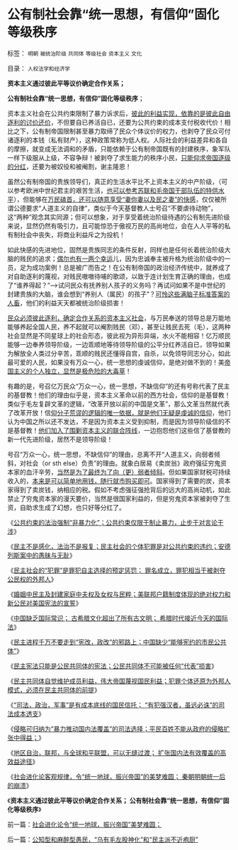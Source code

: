 # 公有制社会靠“统一思想，有信仰”固化等级秩序

标签： `明朝` `被统治阶级` `共同体` `等级社会` `资本主义` `文化` 

目录： `人权法学和经济学`

**资本主义通过彼此平等议价确定合作关系；**

**公有制社会靠“统一思想，有信仰”固化等级秩序**；



资本主义社会在公共约束限制了暴力诉求后，[彼此的利益实现，依靠的是彼此自由逐利的讨价还价](../../../2012/10/30/从钓鱼岛之义，了解西人对契约，要约，诚信的常识.md)，不但要自已养活自已，还要为公共约束的成本支付税收代价！相比之下，公有制帝国限制甚至暴力取缔了民众个体议价的权力，也剥夺了民众可付诸逐利的本钱（私有财产），这种政策常称为低人权。人际社会的利益差异和各自的摩擦，就变成无法调和的矛盾，只能依赖于公有制帝国既有的封建秩序，象军队一样下级服从上级，不容争辩！被剥夺了求生能力的秩序小民，[只能仰求帝国逐级的分红](../../../2012/11/28/是否让所有人坐下来，等政府分红？.md)，还要为被奴役和被阉割，谢主隆恩！

虽然公有制帝国的贵族领导们，真正的生活水平比不上资本主义的中产阶级，（可以参考欧洲中世纪君主的艰苦生活，[也可以参考苏联和毛帝国干部队伍的特供水平](../../../2012/5/21/苏联模式稳定干部队伍的特供制度.md)），但能够在[万民磕首，还可以随意享受“妻你妻以及民之妻”的快感](../../../2009/12/8/奴隶社会中的财富衡量标准.md)，仅仅被所谓公德要求“人道主义的自律”，类似于今天基督教人士号召“不要虐待动物”，这“两种”观念其实同源；但可以想象，对于享受着统治阶级待遇的公有制先进阶级来说，显然仍然有吸引力，且可能惊恐于傲视万民的高尚地位，会在人人平等的私有制社会中丧失，将商业利益斥之为投机！

如此快感的先进地位，固然是贵族同志的条件反射，同样也是任何长着统治阶级大脑的贱民的追求；[偶尔也有一两个幸运](../../../2009/8/25/宗教，科举，罗马角斗士和幸运儿.md)儿，因为忠诚奉主被升格为统治阶级中的一员，足为成功案例！总是被广而告之！在公有制帝国的政治经济传统中，就养成了对自助逐利的蔑视，对贱民嗷嗷待哺的歌颂，以致于连计划生育正确的理由，也成了“谁养得起？”——>试问民众有抚养别人孩子的义务吗？再试问如果不是中世纪的封建贵族的大脑，谁会想到“养别人（属民）的孩子”？[可怜这些满脑子标准答案的人畜](../../../2011/1/26/传统文化缺乏逻辑，和利益错位.md)，他们的利益天天都被统治阶级损害！

[民众必须彼此逐利，确定合作关系的资本主义社会](../../../2012/5/14/囚徒博弈中的生物本能,任何公德都是为了做坏事；.md)，与万民奉送的领导总是万能地能够养起全国人民，养不起就可以阉割贱民（邓），甚至让贱民去死（毛），这两种社会显然是不同星球上的社会形态，彼此视为异形异端，水火不能相容！亿万顺民能够一边奉养领导阶级，一边乖顺地等待领导阶级的公平分红养活自已，领导如果为解放全人类过分辛苦，乖顺的贱民还懂得自宫，自杀，以免领导同志分心，如此最可爱的人民，如果没有万众一心，统一思想的虔诚信仰，是绝对做不到的！美[帝国主义的个人独立，显然是极危险的大毒草](../../../2010/11/2/社会进化论是实用科学.md)！

有趣的是，号召亿万民众“万众一心，统一思想，不缺信仰”的还有号称代表了民主的基督教！他们的理由似乎是，资本主义革命以前的西方社会，信仰的是基督教！类似于毛左复辟文革的逻辑，“改革开放以前的中国是文革”，那么文革当然就代表了改革开放！信[仰分子荒谬的逻辑的唯一依据，就是他们无疑是虔诚的信仰](../../../2012/10/4/马克思主义是翻版基督教的替代性宗教.md)，他们认为中国之所以还不发达，不是因为资本主义受到抑制，而是因为领导阶级信的不是基督教！[他们加入了围剿资本主义的联合阵线](../../../2012/11/20/基督教和传统文化对资本主义的围剿.md)，一边抱怨他们这些信了基督教的新一代先进阶级，居然不是领导阶级！

号召“万众一心，统一思想，不缺信仰”的理由，总离不开“人道主义，向弱者倾斜，对社会（or sth
else）负责”的理由。就象白居易《卖炭翁》政府强征穷鬼资本家的血汗辛劳，[当然是为了最终为了向（更）弱者倾斜](../../../2009/9/3/穷穷相报何时了！弱者知多少！.md)。但如果国家财税可持续收入的，[本来是可以简单地用钱，随行就市购买即可](../../../2010/5/10/华盛顿不必要品德高尚.md)。国家得到了需要的炭，资本家得到了卖炭钱，纳相应的税。假如不考虑强征强抢背后的远大的高尚动机，如此禁止了穷鬼资本家的漫天要价，当然是很国家利益的，但是穷鬼资本家被剥夺了生资，自助求生成了幻想，也只好等分红了。



《[公共约束的法治强制“非暴力化”；公共约束仅限于制止暴力，止步于对言论干涉](../../../2012/12/3/公共约束的法治强制“非暴力化”，纽伦堡审判中的非正义.md)》

《[民主不是感化，法治不是报复；民主社会的个体犯罪是对公共约束的违约；安德列斯案中的愚昧与无耻](../../../2012/12/3/民主不是感化，法治不是报复；新教挪威人的愚昧.md)》

《[民主社会的“犯罪”是罪犯自主选择的预定惩罚；
罪名成立，罪犯相当于被剥夺公民权的外邦人](../../../2012/12/4/民主社会的“犯罪”是罪犯自主选择的预定惩罚；.md)》

《[婚姻中民主及封建家庭中夫权及女权与民粹；美联邦户籍制度体现的绝对权力和新公民对美国宪法的宣誓](../../../2012/12/4/婚姻走私的不忠和美国入籍的宣誓.md)》

《[中国缺乏国际常识； 古希腊文化超出了所有古文明； 希腊时代接近今天的国际法](../../../2012/12/5/中国文化缺乏国际常识，“我们都是希腊人！”.md)》

《[民主进程千万不要走到“宪改，政改”的邪路上；中国缺少“能够宪约的市民公共体”](../../../2012/12/5/民主进程千万不要走到“宪改，政改”的邪路上；.md)》

《[民主宪法只能是公民共同体的宪法；公民共同体不可能被任何“代表”损害](../../../2012/12/5/民主宪法只能是公民共同体的宪约；.md)》

《[民主共同体自觉维护成员利益，伟大帝国蔑视国民利益；犯罪个体还原为外邦人模式，必须在民主共同体的前提](../../../2012/12/6/民主共同体自觉维护成员利益，伟大帝国蔑视国民利益；.md)》

《[“司法，政治，军事”是有成本底线的国民信托；
“有犯强汉者，虽远必诛”的司法成本透支](../../../2012/12/6/“有犯强汉者，虽远必诛”的成本透支.md)》

《[侵略可归纳为“暴力推动国内法覆盖”的司法选择；平民百姓不能从政府的侵略扩张中得益；](../../../2012/12/6/侵略是“暴力推动国内法覆盖”的司法选择；.md)》

《[地区自治，联邦，与全球和平联盟，可以无缝过渡； 扩张国内法有效覆盖的高效益途径](../../../2012/12/7/社会进化论淘汰了弱者希特勒和日本军国主义.md)》

《[社会进化论客观规律，令“统一地球，振兴帝国”的美梦难圆； 秦朝明朝统一后的崩溃](../../../2012/12/7/社会进化论令“统一地球，振兴帝国”美梦难圆；.md)》

《**资本主义通过彼此平等议价确定合作关系； 公有制社会靠“统一思想，有信仰”固化等级秩序**》

前一篇：[社会进化论令“统一地球，振兴帝国”美梦难圆；](../../../2012/12/7/社会进化论令“统一地球，振兴帝国”美梦难圆；.md)

后一篇：[公知型和麻醉型愚民，“乌有毛左股神化”和“民主派不近疱厨”](../../../2012/12/7/公知型和麻醉型愚民，“乌有毛左股神化”和“民主派不近疱厨”.md)